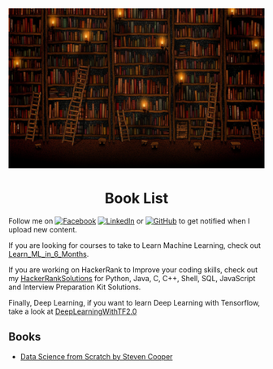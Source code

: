 <img src="./images/books.jpg">

<h1 id="HackerRankSolutions" align="center" >Book List</h1>

Follow me on 
<a href="https://www.facebook.com/adhiraiyan/"><img src="https://img.shields.io/badge/Facebook-brightgreen.svg?" alt="Facebook"></a> 
<a href="https://www.linkedin.com/in/mukesh-mithrakumar/"><img src="https://img.shields.io/badge/LinkedIn-blue.svg?" alt="LinkedIn"></a> 
or 
<a href="https://github.com/mukeshmithrakumar/"><img src="https://img.shields.io/badge/GitHub-Black.svg?" alt="GitHub"></a>
to get notified when I upload new content.

If you are looking for courses to take to Learn Machine Learning, check out [Learn_ML_in_6_Months](https://github.com/mukeshmithrakumar/Learn_ML_in_6_Months).

If you are working on HackerRank to Improve your coding skills, check out my [HackerRankSolutions](https://github.com/mukeshmithrakumar/HackerRankSolutions) for Python, Java, C, C++, Shell, SQL, JavaScript and Interview Preparation Kit Solutions.

Finally, Deep Learning, if you want to learn Deep Learning with Tensorflow, take a look at [DeepLearningWithTF2.0](https://github.com/adhiraiyan/DeepLearningWithTF2.0)

<h2>Books</h2>

- [Data Science from Scratch by Steven Cooper](https://github.com/mukeshmithrakumar/Book_List/blob/master/Data%20Science%20from%20Scratch.pdf)

